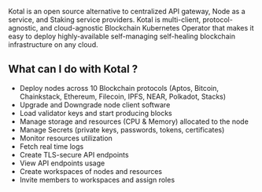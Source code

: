 
Kotal is an open source alternative to centralized API gateway, Node as a service, and Staking service providers. Kotal is multi-client, protocol-agnostic, and cloud-agnostic Blockchain Kubernetes Operator that makes it easy to deploy highly-available self-managing self-healing blockchain infrastructure on any cloud.

## What can I do with Kotal ?

- Deploy nodes across 10 Blockchain protocols (Aptos, Bitcoin, Chainkstack, Ethereum, Filecoin, IPFS, NEAR, Polkadot, Stacks)
- Upgrade and Downgrade node client software
- Load validator keys and start producing blocks
- Manage storage and resources (CPU & Memory) allocated to the node
- Manage Secrets (private keys, passwords, tokens, certificates)
- Monitor resources utilization
- Fetch real time logs
- Create TLS-secure API endpoints
- View API endpoints usage
- Create workspaces of nodes and resources
- Invite members to workspaces and assign roles